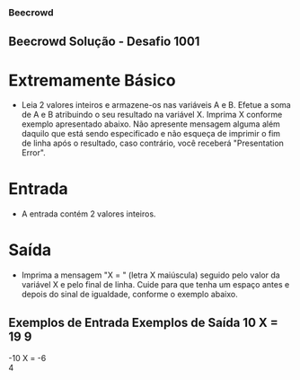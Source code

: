 ### Beecrowd

## Beecrowd Solução - Desafio 1001

# Extremamente Básico

- Leia 2 valores inteiros e armazene-os nas variáveis A e B. Efetue a soma de A e B atribuindo o seu resultado na variável X. Imprima X conforme exemplo apresentado abaixo. Não apresente mensagem alguma além daquilo que está sendo especificado e não esqueça de imprimir o fim de linha após o resultado, caso contrário, você receberá "Presentation Error".

# Entrada
- A entrada contém 2 valores inteiros.

# Saída
- Imprima a mensagem "X = " (letra X maiúscula) seguido pelo valor da variável X e pelo final de linha. Cuide para que tenha um espaço antes e depois do sinal de igualdade, conforme o exemplo abaixo.

Exemplos de Entrada	      Exemplos de Saída
10                        X = 19
9
-------------------------------------------
-10                       X = -6                           
4